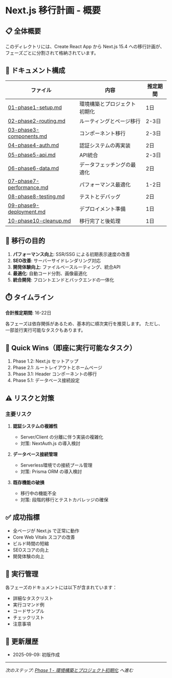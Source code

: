 # Next.js 移行計画 - 概要

## 📋 全体概要

このディレクトリには、Create React App から Next.js 15.4 への移行計画が、フェーズごとに分割されて格納されています。

## 📁 ドキュメント構成

| ファイル | 内容 | 推定期間 |
|---------|------|----------|
| [01-phase1-setup.md](./01-phase1-setup.md) | 環境構築とプロジェクト初期化 | 1日 |
| [02-phase2-routing.md](./02-phase2-routing.md) | ルーティングとページ移行 | 2-3日 |
| [03-phase3-components.md](./03-phase3-components.md) | コンポーネント移行 | 2-3日 |
| [04-phase4-auth.md](./04-phase4-auth.md) | 認証システムの再実装 | 2日 |
| [05-phase5-api.md](./05-phase5-api.md) | API統合 | 2-3日 |
| [06-phase6-data.md](./06-phase6-data.md) | データフェッチングの最適化 | 2日 |
| [07-phase7-performance.md](./07-phase7-performance.md) | パフォーマンス最適化 | 1-2日 |
| [08-phase8-testing.md](./08-phase8-testing.md) | テストとデバッグ | 2日 |
| [09-phase9-deployment.md](./09-phase9-deployment.md) | デプロイメント準備 | 1日 |
| [10-phase10-cleanup.md](./10-phase10-cleanup.md) | 移行完了と後処理 | 1日 |

## 🎯 移行の目的

1. **パフォーマンス向上**: SSR/SSG による初期表示速度の改善
2. **SEO改善**: サーバーサイドレンダリング対応
3. **開発体験向上**: ファイルベースルーティング、統合API
4. **最適化**: 自動コード分割、画像最適化
5. **統合開発**: フロントエンドとバックエンドの一体化

## ⏱️ タイムライン

**合計推定期間**: 16-22日

各フェーズは依存関係があるため、基本的に順次実行を推奨します。
ただし、一部並行実行可能なタスクもあります。

## 🚀 Quick Wins（即座に実行可能なタスク）

1. Phase 1.2: Next.js セットアップ
2. Phase 2.1: ルートレイアウトとホームページ
3. Phase 3.1: Header コンポーネントの移行
4. Phase 5.1: データベース接続設定

## ⚠️ リスクと対策

### 主要リスク
1. **認証システムの複雑性**
   - Server/Client の分離に伴う実装の複雑化
   - 対策: NextAuth.js の導入検討

2. **データベース接続管理**
   - Serverless環境での接続プール管理
   - 対策: Prisma ORM の導入検討

3. **既存機能の破損**
   - 移行中の機能不全
   - 対策: 段階的移行とテストカバレッジの確保

## ✅ 成功指標

- 全ページが Next.js で正常に動作
- Core Web Vitals スコアの改善
- ビルド時間の短縮
- SEOスコアの向上
- 開発体験の向上

## 📝 実行管理

各フェーズのドキュメントには以下が含まれています：
- 詳細なタスクリスト
- 実行コマンド例
- コードサンプル
- チェックリスト
- 注意事項

## 🔄 更新履歴

- 2025-09-09: 初版作成

---

*次のステップ: [Phase 1 - 環境構築とプロジェクト初期化](./01-phase1-setup.md) へ進む*